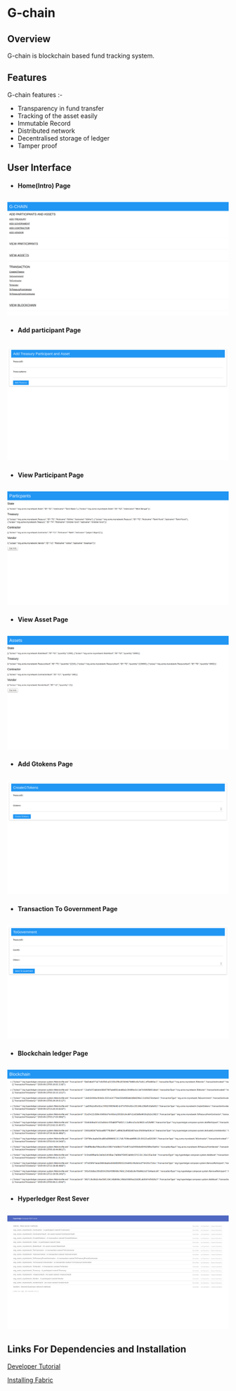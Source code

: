 # G-chain

Overview
----------
G-chain is blockchain based fund tracking system.


Features
----------
G-chain features :-
* Transparency in fund transfer
* Tracking of the asset easily
* Immutable Record
* Distributed network
* Decentralised storage of ledger
* Tamper proof


User Interface
---------------
* #### Home(Intro) Page

![home](main.png?raw=true "Optional Title")
-----------------------------------------------

* #### Add participant Page

![login](addparti.png?raw=true "Optional Title")
-----------------------------------------------

* #### View Participant Page

![course](participant.png?raw=true "Optional Title")
-----------------------------------------------

* #### View Asset Page

![job](asset.png?raw=true "Optional Title")
-----------------------------------------------

* #### Add Gtokens Page

![profile](gtokens.png?raw=true "Optional Title")
-----------------------------------------------

* #### Transaction To Government Page

![upload](togov.png?raw=true "Optional Title")
-----------------------------------------------

* #### Blockchain ledger Page

![upload](blockchain.png?raw=true "Optional Title")
--------------------------------------------------

* #### Hyperledger Rest Sever

![upload](rest.png?raw=true "Optional Title")
--------------------------------------------------


Links For Dependencies and Installation
-------------------------------------------

[Developer Tutorial](https://hyperledger.github.io/composer/v0.19/tutorials/developer-tutorial.html)

[Installing Fabric](https://hyperledger.github.io/composer/v0.19/installing/installing-index)
